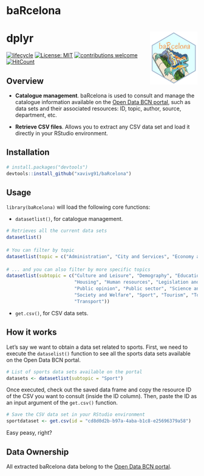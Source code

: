 # baRcelona

# dplyr <a href='https://dplyr.tidyverse.org'><img src='man/figures/logo.png' align="right" height="139" /></a>

<!-- badges: start -->
[![lifecycle](https://img.shields.io/badge/lifecycle-experimental-orange.svg)](https://www.tidyverse.org/lifecycle/#experimental)
[![License: MIT](https://img.shields.io/badge/License-MIT-blue.svg)](https://opensource.org/licenses/MIT)
[![contributions welcome](https://img.shields.io/badge/contributions-welcome-brightgreen.svg?style=flat)](https://github.com/dwyl/esta/issues)
[![HitCount](http://hits.dwyl.com/xavivg91/baRcelona.svg)](http://hits.dwyl.com/xavivg91/baRcelona)
<!-- badges: end -->

## Overview

* **Catalogue management**. baRcelona is used to consult and manage the catalogue information available on the [Open Data BCN portal](https://opendata-ajuntament.barcelona.cat/en/node), 
such as data sets and their associated resources: ID, topic, author, source, department, etc. 

* **Retrieve CSV files**. Allows you to extract any CSV data set and load it directly in your RStudio environment. 

## Installation

```R
# install.packages("devtools")
devtools::install_github("xavivg91/baRcelona")
```
## Usage

`library(baRcelona)` will load the following core functions:

* `datasetlist()`, for catalogue management.

```R
# Retrieves all the current data sets
datasetlist()

# You can filter by topic
datasetlist(topic = c("Administration", "City and Services", "Economy and Business", "Population", "Territory"))

# ... and you can also filter by more specific topics
datasetlist(subtopic = c("Culture and Leisure", "Demography", "Education", "Employment", "Environment", 
                         "Housing", "Human resources", "Legislation and justice", "Participation", "Procurement",
                         "Public opinion", "Public sector", "Science and technology", "Security",
                         "Society and Welfare", "Sport", "Tourism", "Town planning and Infrastructures", "Trade",
                         "Transport"))
```                         

* `get.csv()`, for CSV data sets.

## How it works

Let’s say we want to obtain a data set related to sports. First, we need to execute the `dataselist()` function to see all the
sports data sets available on the Open Data BCN portal.

```R
# List of sports data sets available on the portal
datasets <- datasetlist(subtopic = "Sport")
```
Once executed, check out the saved data frame and copy the resource ID of the CSV you want to consult (inside the ID column). 
Then, paste the ID as an input argument of the `get.csv()` function. 

```R
# Save the CSV data set in your RStudio environment 
sportdataset <- get.csv(id = "cd8d0d2b-b97a-4aba-b1c8-e25696379a58")
```

Easy peasy, right?

## Data Ownership

All extracted baRcelona data belong to the [Open Data BCN portal](https://opendata-ajuntament.barcelona.cat/en/node).
